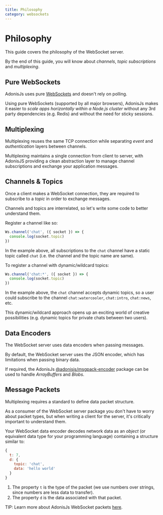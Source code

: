 ```yaml
---
title: Philosophy
category: websockets
---
```


# Philosophy

This guide covers the philosophy of the WebSocket server.

By the end of this guide, you will know about *channels*, *topic subscriptions* and *multiplexing*.

## Pure WebSockets
AdonisJs uses pure [WebSockets](https://developer.mozilla.org/en-US/docs/Glossary/WebSockets) and doesn't rely on polling.

Using pure WebSockets (supported by all major browsers), AdonisJs makes it easier to *scale apps horizontally within a Node.js cluster* without any 3rd party dependencies (e.g. Redis) and without the need for sticky sessions.

## Multiplexing
Multiplexing reuses the same TCP connection while separating *event* and *authentication* layers between channels.

Multiplexing maintains a single connection from client to server, with AdonisJS providing a clean abstraction layer to manage channel subscriptions and exchange your application messages.

## Channels & Topics
Once a client makes a WebSocket connection, they are required to subscribe to a *topic* in order to exchange messages.

Channels and topics are interrelated, so let's write some code to better understand them.

Register a channel like so:

```js
Ws.channel('chat', ({ socket }) => {
  console.log(socket.topic)
})
```

In the example above, all subscriptions to the `chat` channel have a static topic called `chat` (i.e. the channel and the topic name are same).

To register a channel with dynamic/wildcard topics:

```js
Ws.channel('chat:*', ({ socket }) => {
  console.log(socket.topic)
})
```

In the example above, the `chat` channel accepts dynamic topics, so a user could subscribe to the channel `chat:watercooler`, `chat:intro`, `chat:news`, etc.

This dynamic/wildcard approach opens up an exciting world of creative possibilities (e.g. dynamic topics for private chats between two users).

## Data Encoders
The WebSocket server uses data encoders when passing messages.

By default, the WebSocket server uses the JSON encoder, which has limitations when passing binary data.

If required, the AdonisJs [@adonisjs/msgpack-encoder](https://www.npmjs.com/package/@adonisjs/msgpack-encoder) package can be used to handle *ArrayBuffers* and *Blobs*.

## Message Packets
Multiplexing requires a standard to define data packet structure.

As a consumer of the WebSocket server package you don't have to worry about packet types, but when writing a client for the server, it's critically important to understand them.

Your WebSocket data encoder decodes network data as an *object* (or equivalent data type for your programming language) containing a structure similar to:

```js
{
  t: 7,
  d: {
    topic: 'chat',
    data: 'hello world'
  }
}
```

1. The property `t` is the type of the packet (we use numbers over strings, since numbers are less data to transfer).
2. The property `d` is the data associated with that packet.

TIP: Learn more about AdonisJs WebSocket packets [here](https://github.com/adonisjs/adonis-websocket-protocol).
